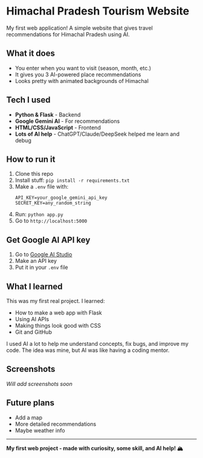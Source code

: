 # Himachal Pradesh Tourism Website

My first web application! A simple website that gives travel recommendations for Himachal Pradesh using AI.

## What it does

- You enter when you want to visit (season, month, etc.)
- It gives you 3 AI-powered place recommendations
- Looks pretty with animated backgrounds of Himachal

## Tech I used

- **Python & Flask** - Backend
- **Google Gemini AI** - For recommendations  
- **HTML/CSS/JavaScript** - Frontend
- **Lots of AI help** - ChatGPT/Claude/DeepSeek helped me learn and debug

## How to run it

1. Clone this repo
2. Install stuff: `pip install -r requirements.txt`
3. Make a `.env` file with:
   ```
   API_KEY=your_google_gemini_api_key
   SECRET_KEY=any_random_string
   ```
4. Run: `python app.py`
5. Go to `http://localhost:5000`

## Get Google AI API key

1. Go to [Google AI Studio](https://makersuite.google.com/app/apikey)
2. Make an API key
3. Put it in your `.env` file

## What I learned

This was my first real project. I learned:
- How to make a web app with Flask
- Using AI APIs
- Making things look good with CSS
- Git and GitHub

I used AI a lot to help me understand concepts, fix bugs, and improve my code. The idea was mine, but AI was like having a coding mentor.

## Screenshots

*Will add screenshots soon*

## Future plans

- Add a map
- More detailed recommendations
- Maybe weather info

---

**My first web project - made with curiosity, some skill, and AI help! 🏔️**
